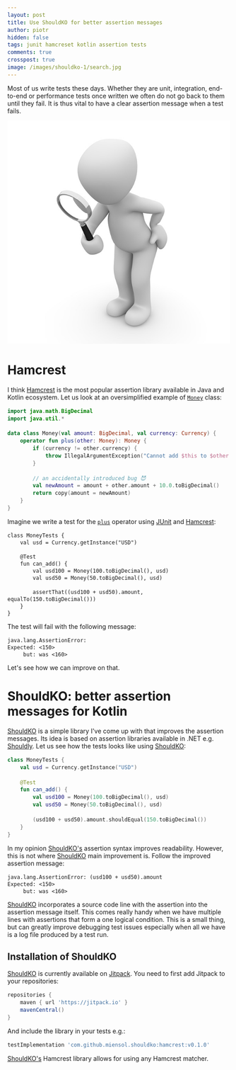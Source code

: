 ```yaml
---
layout: post
title: Use ShouldKO for better assertion messages 
author: piotr
hidden: false
tags: junit hamcreset kotlin assertion tests
comments: true
crosspost: true
image: /images/shouldko-1/search.jpg
---
```



Most of us write tests these days. Whether they are unit, integration, end-to-end or performance tests once written we often do not go back to them until they fail. It is thus vital to have a clear assertion message when a test fails.

![search](/images/shouldko-1/search.jpg)

# Hamcrest 

I think [Hamcrest](http://hamcrest.org/) is the most popular assertion library available in Java and Kotlin ecosystem. Let us look at an oversimplified example of [`Money`](https://martinfowler.com/bliki/ValueObject.html) class:

```kotlin
import java.math.BigDecimal
import java.util.*

data class Money(val amount: BigDecimal, val currency: Currency) {
    operator fun plus(other: Money): Money {
        if (currency != other.currency) {
            throw IllegalArgumentException("Cannot add $this to $other. Currencies must match.")
        }

        // an accidentally introduced bug 😈
        val newAmount = amount + other.amount + 10.0.toBigDecimal()
        return copy(amount = newAmount)
    }
}
```

Imagine we write a test for the [`plus`](https://kotlinlang.org/docs/reference/operator-overloading.html) operator using [JUnit](http://junit.org/junit5/) and [Hamcrest](http://hamcrest.org/):

```
class MoneyTests {
    val usd = Currency.getInstance("USD")

    @Test
    fun can_add() {
        val usd100 = Money(100.toBigDecimal(), usd)
        val usd50 = Money(50.toBigDecimal(), usd)

        assertThat((usd100 + usd50).amount, equalTo(150.toBigDecimal()))
    }
}
```

The test will fail with the following message:

```
java.lang.AssertionError: 
Expected: <150>
     but: was <160>
```

Let's see how we can improve on that.

# ShouldKO: better assertion messages for Kotlin

[ShouldKO](https://github.com/miensol/shouldko) is a simple library I've come up with that improves the assertion messages. Its idea is based on assertion libraries available in .NET e.g. [Shouldly](https://github.com/shouldly/shouldly). Let us see how the tests looks like using [ShouldKO](https://github.com/miensol/shouldko):

```kotlin
class MoneyTests {
    val usd = Currency.getInstance("USD")

    @Test
    fun can_add() {
        val usd100 = Money(100.toBigDecimal(), usd)
        val usd50 = Money(50.toBigDecimal(), usd)

        (usd100 + usd50).amount.shouldEqual(150.toBigDecimal())
    }
}
```

In my opinion [ShouldKO's](https://github.com/miensol/shouldko) assertion syntax improves readability. However, this is not where [ShouldKO](https://github.com/miensol/shouldko) main improvement is. Follow the improved assertion message:

```
java.lang.AssertionError: (usd100 + usd50).amount 
Expected: <150>
     but: was <160>
```

[ShouldKO](https://github.com/miensol/shouldko) incorporates a source code line with the assertion into the assertion message itself. This comes really handy when we have multiple lines with assertions that form a one logical condition. This is a small thing, but can greatly improve debugging test issues especially when all we have is a log file produced by a test run.

## Installation of ShouldKO

[ShouldKO](https://github.com/miensol/shouldko) is currently available on [Jitpack](https://jitpack.io/). You need to first add Jitpack to your repositories:

```groovy
repositories {
    maven { url 'https://jitpack.io' }
    mavenCentral()
}
```

And include the library in your tests e.g.:

```groovy
testImplementation 'com.github.miensol.shouldko:hamcrest:v0.1.0'
```

[ShouldKO's](https://github.com/miensol/shouldko) Hamcrest library allows for using any Hamcrest matcher.
